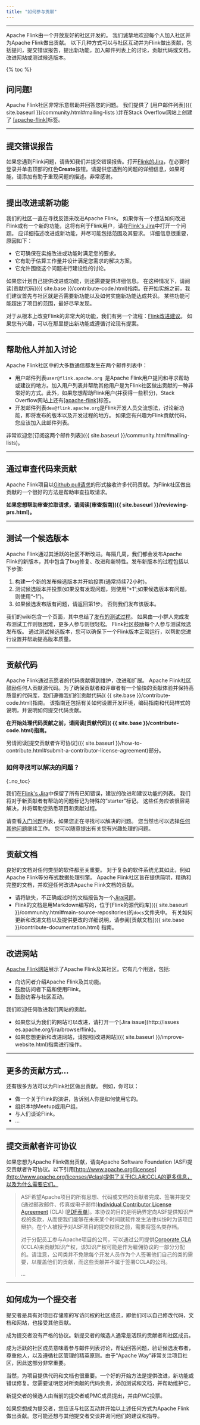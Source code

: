 ```yaml
---
title: "如何参与贡献"
---
```


<hr />

Apache Flink由一个开放友好的社区开发的。 我们诚挚地欢迎每个人加入社区并为Apache Flink做出贡献。 以下几种方式可以与社区互动并为Flink做出贡献，包括提问，提交错误报告，提出新功能，加入邮件列表上的讨论，贡献代码或文档，改进网站或测试候选版本。

{% toc %}

## 问问题!

Apache Flink社区非常乐意帮助并回答您的问题。 我们提供了 [用户邮件列表]({{ site.baseurl }}/community.html#mailing-lists )并在Stack Overflow网站上创建了 [[apache-flink]](http://stackoverflow.com/questions/tagged/apache-flink)标签。

-----

## 提交错误报告

如果您遇到Flink问题，请告知我们并提交错误报告。打开[Flink的Jira](http://issues.apache.org/jira/browse/FLINK)，在必要时登录并单击顶部的红色**Create**按钮。请提供您遇到的问题的详细信息，如果可能，请添加有助于重现问题的描述。非常感谢。

-----

## 提出改进或新功能

我们的社区一直在寻找反馈来改进Apache Flink。 如果你有一个想法如何改进Flink或有一个新的功能，这将有利于Flink用户，请在[Flink's Jira](http://issues.apache.org/jira/browse/FLINK)中打开一个问题。 应详细描述改进或新功能，并尽可能包括范围及其要求。 详细信息很重要，原因如下：

- 它可确保在实施改进或功能时满足您的要求。
- 它有助于估算工作量并设计满足您需求的解决方案。
- 它允许围绕这个问题进行建设性的讨论。

如果您计划自己提供改进或功能，则还需要提供详细信息。 在这种情况下，请阅读[贡献代码]({{ site.base }}/contribute-code.html)指南。在开始实施之前，我们建议首先与社区就是否需要新功能以及如何实施新功能达成共识。 某些功能可能超出了项目的范围，最好尽早发现。

对于从根本上改变Flink的非常大的功能，我们有另一个流程：[Flink改进建议](https://cwiki.apache.org/confluence/display/FLINK/Flink+Improvement+Proposals)。 如果您有兴趣，可以在那里提出新功能或遵循讨论现有提案。

-----

## 帮助他人并加入讨论

Apache Flink社区中的大多数通信都发生在两个邮件列表中：

- 用户邮件列表`user@flink.apache.org `是Apache Flink用户提问和寻求帮助或建议的地方。加入用户列表并帮助其他用户是为Flink社区做出贡献的一种非常好的方式。此外，如果您想帮助Flink用户(并获得一些积分)，Stack Overflow网站上还有[[apache-flink]](http://stackoverflow.com/questions/tagged/apache-flink)标签。
- 开发邮件列表`dev@flink.apache.org`是Flink开发人员交流想法，讨论新功能，即将发布的版本以及开发过程的地方。 如果您有兴趣为Flink贡献代码，您应该加入此邮件列表。

非常欢迎您[订阅这两个邮件列表]({{ site.baseurl }}/community.html#mailing-lists)。

-----

## 通过审查代码来贡献

Apache Flink项目以[Github pull请求](https://github.com/apache/flink/pulls)的形式接收许多代码贡献。为Flink社区做出贡献的一个很好的方法是帮助审查拉取请求。

**如果您想帮助审查拉取请求，请阅读[审查指南]({{ site.baseurl }}/reviewing-prs.html)。**

-----

## 测试一个候选版本

Apache Flink通过其活跃的社区不断改进。每隔几周，我们都会发布Apache Flink的新版本，其中包含了bug修复、改进和新特性。发布新版本的过程包括以下步骤:

1. 构建一个新的发布候选版本并开始投票(通常持续72小时)。
2. 测试候选版本并投票(如果没有发现问题，则使用“+1”;如果候选版本有问题，则使用“-1”)。
3. 如果候选发布版有问题，请返回第1步。 否则我们发布该版本。

我们的wiki包含一个页面，其中总结了[发布的测试过程](https://cwiki.apache.org/confluence/display/FLINK/Releasing)。 如果由一小群人完成发布测试工作则很困难，更多人参与则很轻松。 Flink社区鼓励每个人参与测试候选发布版。 通过测试候选版本，您可以确保下一个Flink版本正常运行，以帮助您进行设置并帮助提高版本质量。

-----

## 贡献代码

Apache Flink通过志愿者的代码贡献得到维护，改进和扩展。 Apache Flink社区鼓励任何人贡献源代码。为了确保贡献者和评审者有一个愉快的贡献体验并保持高质量的代码库，我们遵循我们的[贡献代码]( {{ site.base }}/contribute-code.html)指南。 该指南还包括有关如何设置开发环境，编码指南和代码样式的说明，并说明如何提交代码贡献。

**在开始处理代码贡献之前，请阅读[贡献代码]( {{ site.base }}/contribute-code.html)指南。**

另请阅读[提交贡献者许可协议]({{ site.baseurl }}/how-to-contribute.html#submit-a-contributor-license-agreement)部分。

### 如何寻找可以解决的问题？
{:.no_toc}

我们在[Flink's Jira](https://issues.apache.org/jira/browse/FLINK/?selectedTab=com.atlassian.jira.jira-projects-plugin:issues-panel)中保留了所有已知错误，建议的改进和建议功能的列表。 我们将对于新贡献者有帮助的问题标记为特殊的“starter”标记。 这些任务应该很容易解决，并将帮助您熟悉项目和贡献过程。

请查看[入门问题](https://issues.apache.org/jira/issues/?jql=project%20%3D%20FLINK%20AND%20resolution%20%3D%20Unresolved%20AND%20labels%20%3D%20starter%20ORDER%20BY%20priority%20DESC)列表，如果您正在寻找可以解决的问题。 您当然也可以选择[任何其他问题](https://issues.apache.org/jira/issues/?jql=project%20%3D%20FLINK%20AND%20resolution%20%3D%20Unresolved%20ORDER%20BY%20priority%20DESC)继续工作。 您可以随意提出有关您有兴趣处理的问题。

-----

## 贡献文档

良好的文档对任何类型的软件都至关重要。 对于复杂的软件系统尤其如此，例如Apache Flink等分布式数据处理引擎。 Apache Flink社区旨在提供简明，精确和完整的文档，并欢迎任何改进Apache Flink文档的贡献。

- 请将缺失，不正确或过时的文档报告为一个[Jira问题](http://issues.apache.org/jira/browse/FLINK)。
- Flink的文档是用Markdown编写的，位于[Flink的源代码库]({{ site.baseurl }}/community.html#main-source-repositories)的`docs`文件夹中。 有关如何更新和改进文档以及提供更改的详细说明，请参阅[贡献文档]({{ site.base }}/contribute-documentation.html) 指南。

-----

## 改进网站

[Apache Flink网站](http://flink.apache.org)展示了Apache Flink及其社区。它有几个用途，包括:

- 向访问者介绍Apache Flink及其功能。
- 鼓励访问者下载和使用Flink。
- 鼓励访客与社区互动。

我们欢迎任何改进我们网站的贡献。

- 如果您认为我们的网站可以改进，请打开一个[Jira issue](http://issues es.apache.org/jira/browse/flink)。
- 如果您想更新和改进网站，请按照[改进网站]({{ site.baseurl }}/improve-website.html)指南进行操作。

-----

## 更多的贡献方式…

还有很多方法可以为Flink社区做出贡献。 例如，你可以：

- 做一个关于Flink的演讲，告诉别人你是如何使用它的。
- 组织本地Meetup或用户组。
- 与人们谈论Flink。
- …

-----

## 提交贡献者许可协议

如果您想为Apache Flink做出贡献，请向Apache Software Foundation (ASF)提交贡献者许可协议。以下引用[http://www.apache.org/licenses](http://www.apache.org/licenses/#clas)提供了关于ICLA和CCLA的更多信息，以及为什么需要它们。

> ASF希望Apache项目的所有思想、代码或文档的贡献者完成、签署并提交(通过邮政邮件、传真或电子邮件)[Individual Contributor License Agreement](http://www.apache.org/licenses/icla.txt) (CLA) [[PDF表单](http://www.apache.org/licenses/icla.pdf)]。本协议的目的是明确界定向ASF提供知识产权的条款，从而使我们能够在未来某个时间就软件发生法律纠纷时为该项目辩护。在个人被授予对ASF项目的提交权限之前，需要将签名类存档。
>
> 对于分配员工参与Apache项目的公司，可以通过公司提供[Corporate CLA](http://www.apache.org/licenses/cla-corporate.txt) (CCLA)来贡献知识产权，该知识产权可能是作为雇佣协议的一部分分配的。请注意，公司类并不免除每个开发人员作为个人签署他们自己的类的需要，以覆盖他们的贡献，而这些贡献并不属于签署CCLA的公司。
>
> ...

-----

## 如何成为一个提交者

提交者是具有对项目存储库的写访问权的社区成员，即他们可以自己修改代码，文档和网站，也接受其他贡献。

成为提交者没有严格的协议。新提交者的候选人通常是活跃的贡献者和社区成员。

成为活跃的社区成员意味着参与邮件列表讨论，帮助回答问题，验证候选发布者，尊重他人，以及遵循社区管理的精英原则。由于“Apache Way”非常关注项目社区，因此这部分非常重要。

当然，为项目提供代码和文档也很重要。一个好的开始方法是提供改进，新功能或错误修复。您需要证明您对所贡献的代码负责，添加测试和文档，并帮助维护它。

新提交者的候选人由当前的提交者或PMC成员提出，并由PMC投票。

如果您想成为提交者，您应该与社区互动并开始以上述任何方式为Apache Flink做出贡献。您可能还想与其他提交者交谈并询问他们的建议和指导。